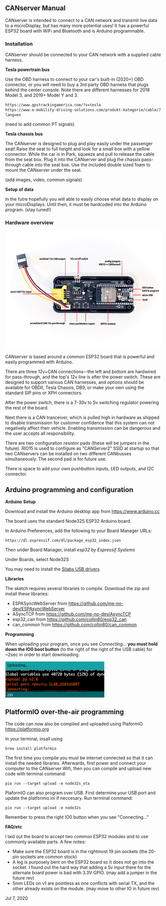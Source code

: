 ## CANserver Manual

CANserver is intended to connect to a CAN network and transmit live data to a microDisplay, but has many more potential uses! It has a powerful ESP32 board with WiFi and Bluetooth and is Arduino programmable.

### Installation

CANserver should be connected to your CAN network with a supplied cable harness.

**Tesla powertrain bus**

Use the OBD harness to connect to your car's built-in (2020+) OBD connector, or you will need to buy a 3rd party OBD harness that plugs behind the center console. Note there are different harnesses for 2018 Model 3, and 2019+ Model Y and 3. 

    https://www.gpstrackingamerica.com/?s=tesla
    https://www.e-mobility-driving-solutions.com/produkt-kategorie/cable/?lang=en

(need to add common PT signals)

**Tesla chassis bus**

The CANserver is designed to plug and play easily under the passenger seat! Raise the seat to full height and look for a small box with a yellow connector. While the car is in Park, squeeze and pull to release the cable from the seat box. Plug it into the CANserver and plug the chassis pass-through cable into the seat box. Use the included double sized foam to mount the CANserver under the seat.

(add images, video, common signals)

**Setup of data**

In the futre hopefully you will able to easily choose what data to display on your microDisplays. Until then, it must be hardcoded into the Arduino program. (stay tuned!)

### Hardware overview
![CANserver Hardware](img/serverfeatures.jpg)

CANserver is based around a common ESP32 board that is powerful and easily programmed with Arduino.

There are three 12v+CAN connections--the left and bottom are hardwired for pass-through, and the top's 12v line is after the power switch. These are designed to support various CAN harnesses, and options should be available for OBDII, Tesla Chassis, DB9, or make your own using the standard SIP pins or XPH connectors.

After the power switch, there is a 7-30v to 5v switching regulator powering the rest of the board.

Next there is a CAN tranceiver, which is pulled high in hardware as shipped to disable transmission for customer confidence that this system can not negatively affect their vehicle. Enabling transmission can be dangerous and the user accepts all responsibility.

There are two configuration resistor pads (these will be jumpers in the future). RIO15 is used to configure as "CANServer2" SSID at startup so that two CANservers can be installed on two different CANbusses simultaneously. The second pad is for future use.

There is space to add your own pushbutton inputs, LED outputs, and I2C connector.


## Arduino programming and configuration

**Arduino Setup**

Download and install the Arduino desktop app from https://www.arduino.cc

The board uses the standard Node32S ESP32 Arduino board. 

In Arduino Preferences, add the following to your Board Manager URLs:

    https://dl.espressif.com/dl/package_esp32_index.json

Then under Board Manager, install *esp32 by Espressif Systems*

Under Boards, select Node32S

You may need to install the [Silabs USB drivers](https://www.silabs.com/products/development-tools/software/usb-to-uart-bridge-vcp-drivers)

**Libraries**

The sketch requires several libraries to compile. Download the zip and install these libraries:

- ESPASyncWebServer from https://github.com/me-no-dev/ESPAsyncWebServer 
- ASyncTCP from https://github.com/me-no-dev/AsyncTCP
- esp32_can from https://github.com/collin80/esp32_can
- can_common from https://github.com/collin80/can_common

**Programming**

When uploading your program, once you see *Connecting...* **you must hold down the IO0 boot button** (to the right of the right of the USB cable) for ~2sec in order to start downloading.

![Uploading](img/uploadingbutton.png)

## PlatformIO over-the-air programming

The code can now also be compiled and uploaded using PlaformIO https://platformio.org

In your terminal, insall using

    brew install platformio
 
The first time you compile you must be internet connected so that it can install the needed libraries.
Afterwards, first power and connect your computer to the CANserver Wifi, then you can compile and upload new code with terminal command:

    pio run --target upload -e node32s_ota

PlaformIO can also program over USB. First determine your USB port and update the platformio.ini if neccesary. Run terminal command:

    pio run --target upload -e node32s

Remember to press the right IO0 button when you see "Connecting..."

**FAQ/etc**

I laid out the board to accept two common ESP32 modules and to use commonly available parts. A few notes:

- Make sure the ESP32 board is in the rightmost 19 pin sockets (the 20-pin sockets are common stock)
- A leg is purposely bent on the ESP32 board so it does not go into the socket. I found out the hard way that adding a 5v input there for the alternate board power is bad with 3.3V GPIO. (may add a jumper in the future rev)
- 5mm LEDs on v1 are pointless as one conflicts with serial TX, and the other already exists on the module. (may move to other IO in future rev)

Jul 7, 2020
